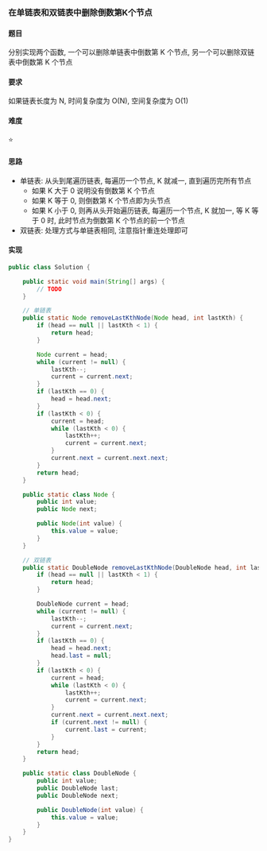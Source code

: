 ### 在单链表和双链表中删除倒数第K个节点

#### 题目
分别实现两个函数, 一个可以删除单链表中倒数第 K 个节点, 另一个可以删除双链表中倒数第 K 个节点

#### 要求
如果链表长度为 N, 时间复杂度为 O(N), 空间复杂度为 O(1)

#### 难度
:star:

#### 思路
- 单链表: 从头到尾遍历链表, 每遍历一个节点, K 就减一, 直到遍历完所有节点
  - 如果 K 大于 0 说明没有倒数第 K 个节点
  - 如果 K 等于 0, 则倒数第 K 个节点即为头节点
  - 如果 K 小于 0, 则再从头开始遍历链表, 每遍历一个节点, K 就加一, 等 K 等于 0 时, 此时节点为倒数第 K 个节点的前一个节点
- 双链表: 处理方式与单链表相同, 注意指针重连处理即可

#### 实现
```java
public class Solution {

    public static void main(String[] args) {
        // TODO
    }

    // 单链表
    public static Node removeLastKthNode(Node head, int lastKth) {
        if (head == null || lastKth < 1) {
            return head;
        }

        Node current = head;
        while (current != null) {
            lastKth--;
            current = current.next;
        }
        if (lastKth == 0) {
            head = head.next;
        }
        if (lastKth < 0) {
            current = head;
            while (lastKth < 0) {
                lastKth++;
                current = current.next;
            }
            current.next = current.next.next;
        }
        return head;
    }

    public static class Node {
        public int value;
        public Node next;

        public Node(int value) {
            this.value = value;
        }
    }

    // 双链表
    public static DoubleNode removeLastKthNode(DoubleNode head, int lastKth) {
        if (head == null || lastKth < 1) {
            return head;
        }

        DoubleNode current = head;
        while (current != null) {
            lastKth--;
            current = current.next;
        }
        if (lastKth == 0) {
            head = head.next;
            head.last = null;
        }
        if (lastKth < 0) {
            current = head;
            while (lastKth < 0) {
                lastKth++;
                current = current.next;
            }
            current.next = current.next.next;
            if (current.next != null) {
                current.last = current;
            }
        }
        return head;
    }

    public static class DoubleNode {
        public int value;
        public DoubleNode last;
        public DoubleNode next;

        public DoubleNode(int value) {
            this.value = value;
        }
    }
}
```

